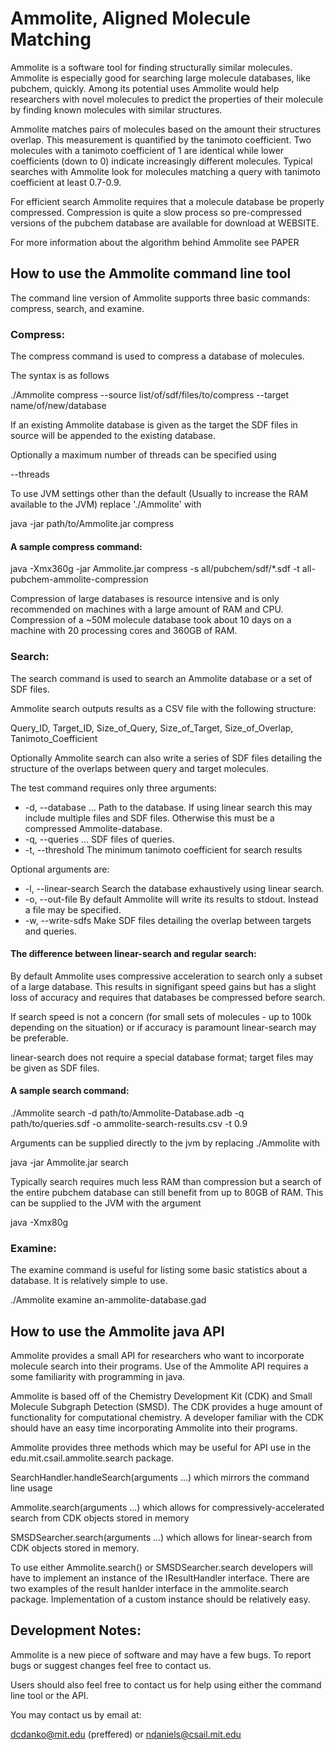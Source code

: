 # Ammolite, Aligned Molecule Matching

Ammolite is a software tool for finding structurally similar molecules. Ammolite is especially good for searching large molecule databases, like pubchem, quickly. Among its potential uses Ammolite would help researchers with novel molecules to predict the properties of their molecule by finding known molecules with similar structures.

Ammolite matches pairs of molecules based on the amount their structures overlap. This measurement is quantified by the tanimoto coefficient. Two molecules with a tanimoto coefficient of 1 are identical while lower coefficients (down to 0) indicate increasingly different molecules. Typical searches with Ammolite look for molecules matching a query with tanimoto coefficient at least 0.7-0.9.

For efficient search Ammolite requires that a molecule database be properly compressed. Compression is quite a slow process so pre-compressed versions of the pubchem database are available for download at WEBSITE. 

For more information about the algorithm behind Ammolite see PAPER


## How to use the Ammolite command line tool

The command line version of Ammolite supports three basic commands: compress, search, and examine.

### Compress:

The compress command is used to compress a database of molecules.

The syntax is as follows

./Ammolite compress --source list/of/sdf/files/to/compress --target name/of/new/database

If an existing Ammolite database is given as the target the SDF files in source will be appended to the existing database.

Optionally a maximum number of threads can be specified using

--threads <number of threads>

To use JVM settings other than the default (Usually to increase the RAM available to the JVM) replace './Ammolite' with

java <java arguments> -jar path/to/Ammolite.jar compress <ammolite compress arguments>

#### A sample compress command:

java -Xmx360g -jar Ammolite.jar compress -s all/pubchem/sdf/*.sdf -t all-pubchem-ammolite-compression 

Compression of large databases is resource intensive and is only recommended on machines with a large amount of RAM and CPU. Compression of a ~50M molecule database took about 10 days on a machine with 20 processing cores and 360GB of RAM. 

### Search: 

The search command is used to search an Ammolite database or a set of SDF files.

Ammolite search outputs results as a CSV file with the following structure:

Query_ID, Target_ID, Size_of_Query, Size_of_Target, Size_of_Overlap, Tanimoto_Coefficient

Optionally Ammolite search can also write a series of SDF files detailing the structure of the overlaps between query and target molecules.

The test command requires only three arguments:

*  -d, --database  <arg>...   Path to the database. If using linear search this may
                             include multiple files and SDF files. Otherwise this must be a compressed Ammolite-database.
*  -q, --queries  <arg>...    SDF files of queries.
*  -t, --threshold  <arg>     The minimum tanimoto coefficient for search results

Optional arguments are:

*  -l, --linear-search        Search the database exhaustively using linear search.
*  -o, --out-file  <arg>      By default Ammolite will write its results to stdout. Instead a file may be specified.
*  -w, --write-sdfs           Make SDF files detailing the overlap between targets and queries.

#### The difference between linear-search and regular search:

By default Ammolite uses compressive acceleration to search only a subset of a large database. This results in signifigant speed gains but has a slight loss of accuracy and requires that databases be compressed before search. 

If search speed is not a concern (for small sets of molecules - up to 100k depending on the situation) or if accuracy is paramount linear-search may be preferable. 

linear-search does not require a special database format; target files may be given as SDF files. 

#### A sample search command:

./Ammolite search -d path/to/Ammolite-Database.adb -q path/to/queries.sdf -o ammolite-search-results.csv -t 0.9 

Arguments can be supplied directly to the jvm by replacing ./Ammolite with

java <java arguments> -jar Ammolite.jar search <ammolite test arguments>

Typically search requires much less RAM than compression but a search of the entire pubchem database can still benefit from up to 80GB of RAM. This can be supplied to the JVM with the argument 

java -Xmx80g <Ammolite>

### Examine:

The examine command is useful for listing some basic statistics about a database. It is relatively simple to use.

./Ammolite examine an-ammolite-database.gad

## How to use the Ammolite java API

Ammolite provides a small API for researchers who want to incorporate molecule search into their programs. Use of the Ammolite API requires a some familiarity with programming in java.

Ammolite is based off of the Chemistry Development Kit (CDK) and Small Molecule Subgraph Detection (SMSD). The CDK provides a huge amount of functionality for computational chemistry. A developer familiar with the CDK should have an easy time incorporating Ammolite into their programs. 

Ammolite provides three methods which may be useful for API use in the edu.mit.csail.ammolite.search package.

SearchHandler.handleSearch(arguments ...) which mirrors the command line usage

Ammolite.search(arguments ...) which allows for compressively-accelerated search from CDK objects stored in memory

SMSDSearcher.search(arguments ...) which allows for linear-search from CDK objects stored in memory.

To use either Ammolite.search() or SMSDSearcher.search developers will have to implement an instance of the IResultHandler interface. There are two examples of the result hanlder interface in the ammolite.search package. Implementation of a custom instance should be relatively easy.


## Development Notes:

Ammolite is a new piece of software and may have a few bugs. To report bugs or suggest changes feel free to contact us.

Users should also feel free to contact us for help using either the command line tool or the API.

You may contact us by email at:

dcdanko@mit.edu (preffered) or ndaniels@csail.mit.edu

